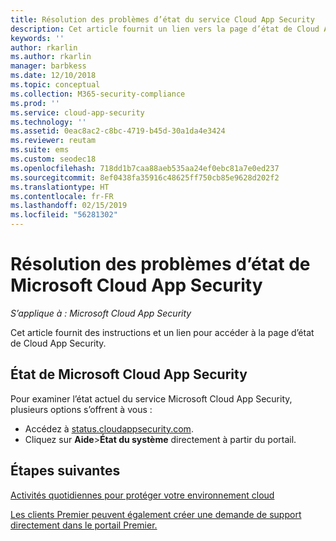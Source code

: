 ```yaml
---
title: Résolution des problèmes d’état du service Cloud App Security
description: Cet article fournit un lien vers la page d’état de Cloud App Security
keywords: ''
author: rkarlin
ms.author: rkarlin
manager: barbkess
ms.date: 12/10/2018
ms.topic: conceptual
ms.collection: M365-security-compliance
ms.prod: ''
ms.service: cloud-app-security
ms.technology: ''
ms.assetid: 0eac8ac2-c8bc-4719-b45d-30a1da4e3424
ms.reviewer: reutam
ms.suite: ems
ms.custom: seodec18
ms.openlocfilehash: 718dd1b7caa88aeb535aa24ef0ebc81a7e0ed237
ms.sourcegitcommit: 8ef0438fa35916c48625ff750cb85e9628d202f2
ms.translationtype: HT
ms.contentlocale: fr-FR
ms.lasthandoff: 02/15/2019
ms.locfileid: "56281302"
---
```

# <a name="troubleshooting-microsoft-cloud-app-security-status"></a>Résolution des problèmes d’état de Microsoft Cloud App Security

*S’applique à : Microsoft Cloud App Security*

Cet article fournit des instructions et un lien pour accéder à la page d’état de Cloud App Security.

## <a name="microsoft-cloud-app-security-status"></a>État de Microsoft Cloud App Security

Pour examiner l’état actuel du service Microsoft Cloud App Security, plusieurs options s’offrent à vous :

- Accédez à [status.cloudappsecurity.com](https://status.cloudappsecurity.com).
- Cliquez sur **Aide**>**État du système** directement à partir du portail.

## <a name="next-steps"></a>Étapes suivantes
 
[Activités quotidiennes pour protéger votre environnement cloud](daily-activities-to-protect-your-cloud-environment.md)   

[Les clients Premier peuvent également créer une demande de support directement dans le portail Premier.](https://premier.microsoft.com/)  
  
  
